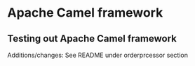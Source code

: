 # Apache Camel framework

##  Testing out Apache Camel framework

Additions/changes: See README under orderprcessor section
